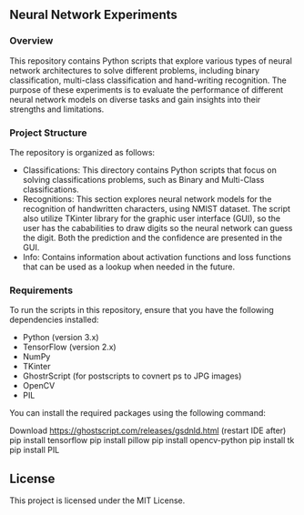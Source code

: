 ## Neural Network Experiments

### Overview
This repository contains Python scripts that explore various types of neural network architectures to solve different problems, including binary classification, multi-class classification and hand-writing recognition. The purpose of these experiments is to evaluate the performance of different neural network models on diverse tasks and gain insights into their strengths and limitations.

### Project Structure
The repository is organized as follows:

- Classifications: This directory contains Python scripts that focus on solving classifications problems, such as Binary and Multi-Class classifications. 
- Recognitions: This section explores neural network models for the recognition of handwritten characters, using NMIST dataset. The script also utilize TKinter library for the graphic user interface (GUI), so the user has the cababilities to draw digits so the neural network can guess the digit. Both the prediction and the confidence are presented in the GUI.
- Info: Contains information about activation functions and loss functions that can be used as a lookup when needed in the future.

### Requirements
To run the scripts in this repository, ensure that you have the following dependencies installed:

- Python (version 3.x)
- TensorFlow (version 2.x)
- NumPy
- TKinter
- GhostrScript (for postscripts to covnert ps to JPG images)
- OpenCV
- PIL

You can install the required packages using the following command:

Download https://ghostscript.com/releases/gsdnld.html  (restart IDE after)
pip install tensorflow
pip install pillow
pip install opencv-python
pip install tk
pip install PIL


## License
This project is licensed under the MIT License.
